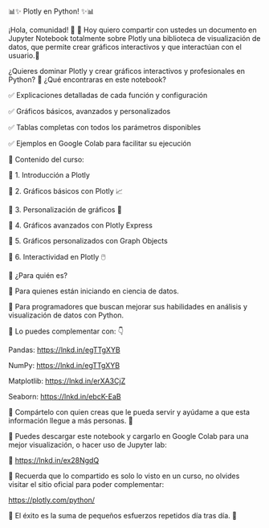 📊✨ Plotly en Python! ✨📊

¡Hola, comunidad! 🎉 👋
Hoy quiero compartir con ustedes un documento en Jupyter Notebook totalmente sobre Plotly una biblioteca de visualización de datos, que permite crear gráficos interactivos y que interactúan con el usuario.🚀

¿Quieres dominar Plotly y crear gráficos interactivos y profesionales en Python?
🔹 ¿Qué encontraras en este notebook?

 ✅ Explicaciones detalladas de cada función y configuración
 
 ✅ Gráficos básicos, avanzados y personalizados
 
 ✅ Tablas completas con todos los parámetros disponibles
 
 ✅ Ejemplos en Google Colab para facilitar su ejecución
 
🔎 Contenido del curso:

 🔹 1. Introducción a Plotly
 
 🔹 2. Gráficos básicos con Plotly 📈
 
 🔹 3. Personalización de gráficos 🎨
 
 🔹 4. Gráficos avanzados con Plotly Express
 
 🔹 5. Gráficos personalizados con Graph Objects
 
 🔹 6. Interactividad en Plotly 🖱️
 
📝 ¿Para quién es?

🔹 Para quienes están iniciando en ciencia de datos.

🔹 Para programadores que buscan mejorar sus habilidades en análisis y visualización de datos con Python.


🔆 Lo puedes complementar con: 👇

Pandas: https://lnkd.in/egTTgXYB

NumPy: https://lnkd.in/egTTgXYB

Matplotlib: https://lnkd.in/erXA3CjZ

Seaborn: https://lnkd.in/ebcK-EaB

📢 Compártelo con quien creas que le pueda servir y ayúdame a que esta información llegue a más personas. 🚀

🔶 Puedes descargar este notebook y cargarlo en Google Colab para una mejor visualización, o hacer uso de Jupyter lab:

🔶 https://lnkd.in/ex28NgdQ 

🔆 Recuerda que lo compartido es solo lo visto en un curso, no olvides visitar el sitio oficial para poder complementar:

https://plotly.com/python/

🔅 El éxito es la suma de pequeños esfuerzos repetidos día tras día. 🔅 
